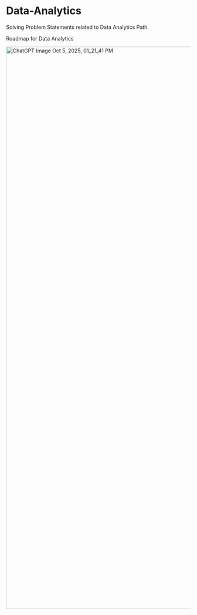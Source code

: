 # Data-Analytics
Solving Problem Statements related to Data Analytics Path.

Roadmap for Data Analytics 


<img width="1020" height="1530" alt="ChatGPT Image Oct 5, 2025, 01_21_41 PM" src="https://github.com/user-attachments/assets/28b8ca32-a19a-41d2-b091-1dbe59748ccf" />
